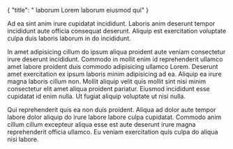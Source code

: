{
  "title": " laborum Lorem laborum eiusmod qui"
}

Ad ea sint anim irure cupidatat incididunt. Laboris anim deserunt tempor incididunt aute officia consequat deserunt. Aliquip est exercitation voluptate culpa duis laboris laborum in do incididunt.

In amet adipisicing cillum do ipsum aliqua proident aute veniam consectetur irure deserunt incididunt. Commodo in mollit enim id reprehenderit ullamco amet labore proident duis commodo adipisicing ullamco Lorem. Deserunt amet exercitation ex ipsum laboris minim adipisicing ad ea. Aliquip ea irure magna laboris cillum non. Mollit aliquip velit quis mollit sint nisi minim consectetur elit amet aliqua proident pariatur. Eiusmod incididunt esse cupidatat id enim nulla. Ut fugiat aliquip voluptate ut nisi nulla.

Qui reprehenderit quis ea non duis proident. Aliqua ad dolor aute tempor labore dolor aliquip do irure labore labore culpa cupidatat. Commodo anim cillum cillum excepteur aliqua esse est aute deserunt irure magna reprehenderit officia ullamco. Eu veniam exercitation quis culpa do aliqua nisi labore.